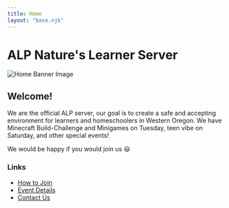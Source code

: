 ```yaml
---
title: Home
layout: "base.njk"
---
```


# ALP Nature's Learner Server

<img src="/images/home-image.png" alt="Home Banner Image" class="center-fit">

## Welcome! 

We are the official ALP server, our goal is to create a safe and accepting environment for learners and homeschoolers in Western Oregon.
We have Minecraft Build-Challenge and Minigames on Tuesday, teen vibe on Saturday, and other special events!

We would be happy if you would join us 😃

### Links
- [How to Join](../how-to-join)
- [Event Details](../event-details)
- [Contact Us](../contact-us)
